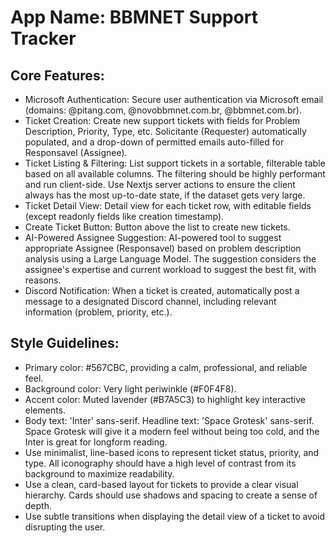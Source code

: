 # **App Name**: BBMNET Support Tracker

## Core Features:

- Microsoft Authentication: Secure user authentication via Microsoft email (domains: @pitang.com, @novobbmnet.com.br, @bbmnet.com.br).
- Ticket Creation: Create new support tickets with fields for Problem Description, Priority, Type, etc.  Solicitante (Requester) automatically populated, and a drop-down of permitted emails auto-filled for Responsavel (Assignee).
- Ticket Listing & Filtering: List support tickets in a sortable, filterable table based on all available columns. The filtering should be highly performant and run client-side. Use Nextjs server actions to ensure the client always has the most up-to-date state, if the dataset gets very large.
- Ticket Detail View: Detail view for each ticket row, with editable fields (except readonly fields like creation timestamp).
- Create Ticket Button: Button above the list to create new tickets.
- AI-Powered Assignee Suggestion: AI-powered tool to suggest appropriate Assignee (Responsavel) based on problem description analysis using a Large Language Model. The suggestion considers the assignee's expertise and current workload to suggest the best fit, with reasons.
- Discord Notification: When a ticket is created, automatically post a message to a designated Discord channel, including relevant information (problem, priority, etc.).

## Style Guidelines:

- Primary color: #567CBC, providing a calm, professional, and reliable feel.
- Background color: Very light periwinkle (#F0F4F8).
- Accent color: Muted lavender (#B7A5C3) to highlight key interactive elements.
- Body text: 'Inter' sans-serif. Headline text: 'Space Grotesk' sans-serif. Space Grotesk will give it a modern feel without being too cold, and the Inter is great for longform reading.
- Use minimalist, line-based icons to represent ticket status, priority, and type. All iconography should have a high level of contrast from its background to maximize readability.
- Use a clean, card-based layout for tickets to provide a clear visual hierarchy. Cards should use shadows and spacing to create a sense of depth.
- Use subtle transitions when displaying the detail view of a ticket to avoid disrupting the user.